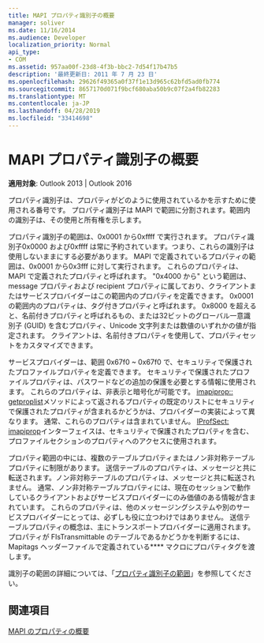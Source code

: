 ```yaml
---
title: MAPI プロパティ識別子の概要
manager: soliver
ms.date: 11/16/2014
ms.audience: Developer
localization_priority: Normal
api_type:
- COM
ms.assetid: 957aa00f-23d8-4f3b-bbc2-7d54f17b47b5
description: '最終更新日: 2011 年 7 月 23 日'
ms.openlocfilehash: 29626f49365a0f37f1e13d965c62bfd5ad0fb774
ms.sourcegitcommit: 8657170d071f9bcf680aba50b9c07f2a4fb82283
ms.translationtype: MT
ms.contentlocale: ja-JP
ms.lasthandoff: 04/28/2019
ms.locfileid: "33414698"
---
```

# <a name="mapi-property-identifier-overview"></a>MAPI プロパティ識別子の概要

  
  
**適用対象**: Outlook 2013 | Outlook 2016 
  
プロパティ識別子は、プロパティがどのように使用されているかを示すために使用される番号です。 プロパティ識別子は MAPI で範囲に分割されます。範囲内の識別子は、その使用と所有権を示します。 
  
プロパティ識別子の範囲は、0x0001 から0xffff で実行されます。 プロパティ識別子0x0000 および0xffff は常に予約されています。つまり、これらの識別子は使用しないままにする必要があります。 MAPI で定義されているプロパティの範囲は、0x0001 から0x3fff に対して実行されます。 これらのプロパティは、MAPI で定義されたプロパティと呼ばれます。 "0x4000 から" という範囲は、message プロパティおよび recipient プロパティに属しており、クライアントまたはサービスプロバイダーはこの範囲内のプロパティを定義できます。 0x0001 の範囲内のプロパティは、タグ付きプロパティと呼ばれます。 0x8000 を超えると、名前付きプロパティと呼ばれるもの、または32ビットのグローバル一意識別子 (GUID) を含むプロパティ、Unicode 文字列または数値のいずれかの値が指定されます。 クライアントは、名前付きプロパティを使用して、プロパティセットをカスタマイズできます。
  
サービスプロバイダーは、範囲 0x67f0 ~ 0x67f0 で、セキュリティで保護されたプロファイルプロパティを定義できます。 セキュリティで保護されたプロファイルプロパティは、パスワードなどの追加の保護を必要とする情報に使用されます。 これらのプロパティは、非表示と暗号化が可能です。 [imapiprop:: getproplist](imapiprop-getproplist.md)メソッドによって返されるプロパティの既定のリストにセキュリティで保護されたプロパティが含まれるかどうかは、プロバイダーの実装によって異なります。 通常、これらのプロパティは含まれていません。 [IProfSect: imapiprop](iprofsectimapiprop.md)インターフェイスは、セキュリティで保護されたプロパティを含む、プロファイルセクションのプロパティへのアクセスに使用されます。 
  
プロパティ範囲の中には、複数のテーブルプロパティまたはノン非対称テーブルプロパティに制限があります。 送信テーブルのプロパティは、メッセージと共に転送されます。ノン非対称テーブルのプロパティは、メッセージと共に転送されません。 通常、ノン非対称テーブルプロパティには、現在のセッションで動作しているクライアントおよびサービスプロバイダーにのみ価値のある情報が含まれています。 これらのプロパティは、他のメッセージングシステムや別のサービスプロバイダーにとっては、必ずしも役に立つわけではありません。 送信テーブルプロパティの概念は、主にトランスポートプロバイダーに適用されます。 プロパティが FIsTransmittable のテーブルであるかどうかを判断するには、Mapitags ヘッダーファイルで定義されている**** マクロにプロパティタグを渡します。 
  
識別子の範囲の詳細については、「[プロパティ識別子の範囲](property-identifier-ranges.md)」を参照してください。
  
## <a name="see-also"></a>関連項目



[MAPI のプロパティの概要](mapi-property-overview.md)


